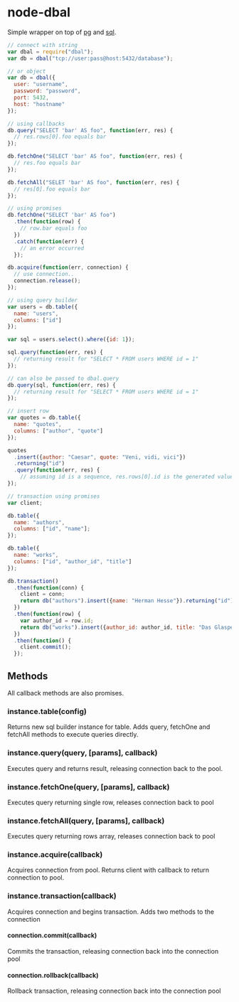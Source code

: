 # node-dbal

Simple wrapper on top of [pg](https://github.com/brianc/node-postgres) and [sql](https://github.com/brianc/node-sql).

```javascript
// connect with string
var dbal = require("dbal");
var db = dbal("tcp://user:pass@host:5432/database");

// or object
var db = dbal({
  user: "username",
  password: "password",
  port: 5432,
  host: "hostname"
});

// using callbacks
db.query("SELECT 'bar' AS foo", function(err, res) {
  // res.rows[0].foo equals bar
});

db.fetchOne("SELECT 'bar' AS foo", function(err, res) {
  // res.foo equals bar
});

db.fetchAll("SELET 'bar' AS foo", function(err, res) {
  // res[0].foo equals bar
});

// using promises
db.fetchOne("SELECT 'bar' AS foo")
  .then(function(row) {
    // row.bar equals foo
  })
  .catch(function(err) {
    // an error occurred
  });

db.acquire(function(err, connection) {
  // use connection..
  connection.release();
});

// using query builder
var users = db.table({
  name: "users",
  columns: ["id"]
});

var sql = users.select().where({id: 1});

sql.query(function(err, res) {
  // returning result for "SELECT * FROM users WHERE id = 1"
});

// can also be passed to dbal.query
db.query(sql, function(err, res) {
  // returning result for "SELECT * FROM users WHERE id = 1"
});

// insert row
var quotes = db.table({
  name: "quotes",
  columns: ["author", "quote"]
});

quotes
  .insert({author: "Caesar", quote: "Veni, vidi, vici"})
  .returning("id")
  .query(function(err, res) {
    // assuming id is a sequence, res.rows[0].id is the generated value
});

// transaction using promises
var client;

db.table({
  name: "authors",
  columns: ["id", "name"];
});

db.table({
  name: "works",
  columns: ["id", "author_id", "title"]
});

db.transaction()
  .then(function(conn) {
    client = conn;
    return db("authors").insert({name: "Herman Hesse"}).returning("id").fetchOne(client);
  })
  .then(function(row) {
    var author_id = row.id;
    return db("works").insert({author_id: author_id, title: "Das Glasperlenspiel"}).query(client);
  })
  .then(function() {
    client.commit();
  });
```

## Methods
All callback methods are also promises.

### instance.table(config)
Returns new sql builder instance for table.
Adds query, fetchOne and fetchAll methods to execute queries directly.

### instance.query(query, [params], callback)
Executes query and returns result, releasing connection back to the pool.

### instance.fetchOne(query, [params], callback)
Executes query returning single row, releases connection back to pool

### instance.fetchAll(query, [params], callback)
Executes query returning rows array, releases connection back to pool

### instance.acquire(callback)
Acquires connection from pool. Returns client with callback to return connection to pool.

### instance.transaction(callback)
Acquires connection and begins transaction.
Adds two methods to the connection

#### connection.commit(callback)
Commits the transaction, releasing connection back into the connection pool

#### connection.rollback(callback)
Rollback transaction, releasing connection back into the connection pool
